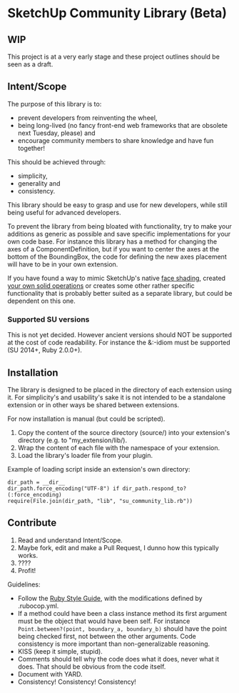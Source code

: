 # SketchUp Community Library (Beta)

## WIP

This project is at a very early stage and these project outlines should be seen as a draft.

## Intent/Scope

The purpose of this library is to:

* prevent developers from reinventing the wheel,
* being long-lived (no fancy front-end web frameworks that are obsolete next Tuesday, please) and
* encourage community members to share knowledge and have fun together!

This should be achieved through:

* simplicity,
* generality and
* consistency.

This library should be easy to grasp and use for new developers, while still being useful for advanced developers.

To prevent the library from being bloated with functionality, try to make your additions as generic as possible and save specific implementations for your own code base. For instance this library has a method for changing the axes of a ComponentDefinition, but if you want to center the axes at the bottom of the BoundingBox, the code for defining the new axes placement will have to be in your own extension.

If you have found a way to mimic SketchUp's native [face shading](https://github.com/Eneroth3/FaceShader), created [your own solid operations](https://github.com/Eneroth3/Eneroth-Solid-Tools) or creates some other rather specific functionality that is probably better suited as a separate library, but could be dependent on this one.

### Supported SU versions

This is not yet decided. However ancient versions should NOT be supported at the cost of code readability. For instance the &:-idiom must be supported (SU 2014+, Ruby 2.0.0+).

## Installation

The library is designed to be placed in the directory of each extension using it. For simplicity's and usability's sake it is not intended to be a standalone extension or in other ways be shared between extensions.

For now installation is manual (but could be scripted).

1. Copy the content of the source directory (source/) into your extension's directory (e.g. to "my_extension/lib/).
2. Wrap the content of each file with the namespace of your extension.
3. Load the library's loader file from your plugin.

Example of loading script inside an extension's own directory:

    dir_path = __dir__
    dir_path.force_encoding("UTF-8") if dir_path.respond_to?(:force_encoding)
    require(File.join(dir_path, "lib", "su_community_lib.rb"))

## Contribute

1. Read and understand Intent/Scope.
2. Maybe fork, edit and make a Pull Request, I dunno how this typically works.
3. ????
4. Profit!

Guidelines:

* Follow the [Ruby Style Guide](https://github.com/bbatsov/ruby-style-guide), with the modifications defined by .rubocop.yml.
* If a method could have been a class instance method its first argument must be the object that would have been self. For instance `Point.between?(point, boundary_a, boundary_b)` should have the point being checked first, not between the other arguments. Code consistency is more important than non-generalizable reasoning.
* KISS (keep it simple, stupid).
* Comments should tell why the code does what it does, never what it does. That should be obvious from the code itself.
* Document with YARD.
* Consistency! Consistency! Consistency!
